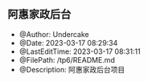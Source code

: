 ## 阿惠家政后台
 * @Author: Undercake
 * @Date: 2023-03-17 08:29:34
 * @LastEditTime: 2023-03-17 08:31:11
 * @FilePath: /tp6/README.md
 * @Description: 阿惠家政后台项目